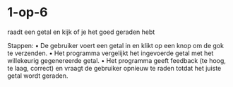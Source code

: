 # 1-op-6
 raadt een getal en kijk of je het goed geraden hebt

Stappen: 
•	De gebruiker voert een getal in en klikt op een knop om de gok te verzenden. 
•	Het programma vergelijkt het ingevoerde getal met het willekeurig gegenereerde getal. 
•	Het programma geeft feedback (te hoog, te laag, correct) en vraagt de gebruiker opnieuw te raden totdat het juiste getal wordt geraden.

